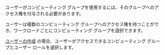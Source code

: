 ユーザーがコンピューティング グループを使用するには、そのグループへのアクセス権を付与される必要があります。

ユーザーは複数のコンピューティング グループへのアクセス権を持つことができ、ワークロードごとにコンピューティング グループを選択できます。

[ユーザーの作成](wxe1659392685092.md) の場合、ユーザーがアクセスできるコンピューティング グループとユーザー ロールを選択します。
